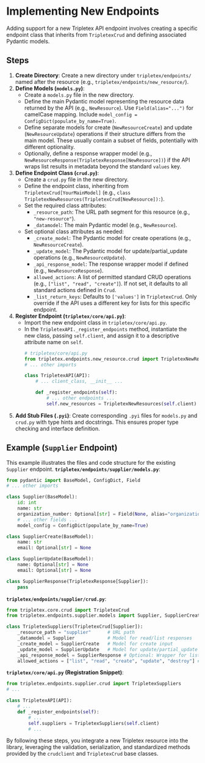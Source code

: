 # Implementing New Endpoints

Adding support for a new Tripletex API endpoint involves creating a specific endpoint class that inherits from `TripletexCrud` and defining associated Pydantic models.

## Steps

1.  **Create Directory**: Create a new directory under `tripletex/endpoints/` named after the resource (e.g., `tripletex/endpoints/new_resource/`).
2.  **Define Models (`models.py`)**:
    *   Create a `models.py` file in the new directory.
    *   Define the main Pydantic model representing the resource data returned by the API (e.g., `NewResource`). Use `Field(alias="...")` for camelCase mapping. Include `model_config = ConfigDict(populate_by_name=True)`.
    *   Define separate models for create (`NewResourceCreate`) and update (`NewResourceUpdate`) operations if their structure differs from the main model. These usually contain a subset of fields, potentially with different optionality.
    *   Optionally, define a response wrapper model (e.g., `NewResourceResponse(TripletexResponse[NewResource])`) if the API wraps list results in metadata beyond the standard `values` key.
3.  **Define Endpoint Class (`crud.py`)**:
    *   Create a `crud.py` file in the new directory.
    *   Define the endpoint class, inheriting from `TripletexCrud[YourMainModel]` (e.g., `class TripletexNewResources(TripletexCrud[NewResource]):`).
    *   Set the required class attributes:
        *   `_resource_path`: The URL path segment for this resource (e.g., `"new-resource"`).
        *   `_datamodel`: The main Pydantic model (e.g., `NewResource`).
    *   Set optional class attributes as needed:
        *   `_create_model`: The Pydantic model for create operations (e.g., `NewResourceCreate`).
        *   `_update_model`: The Pydantic model for update/partial_update operations (e.g., `NewResourceUpdate`).
        *   `_api_response_model`: The response wrapper model if defined (e.g., `NewResourceResponse`).
        *   `allowed_actions`: A list of permitted standard CRUD operations (e.g., `["list", "read", "create"]`). If not set, it defaults to all standard actions defined in `Crud`.
        *   `_list_return_keys`: Defaults to `['values']` in `TripletexCrud`. Only override if the API uses a different key for lists for this specific endpoint.
4.  **Register Endpoint (`tripletex/core/api.py`)**:
    *   Import the new endpoint class in `tripletex/core/api.py`.
    *   In the `TripletexAPI._register_endpoints` method, instantiate the new class, passing `self.client`, and assign it to a descriptive attribute name on `self`.
        ```python
        # tripletex/core/api.py
        from tripletex.endpoints.new_resource.crud import TripletexNewResources
        # ... other imports

        class TripletexAPI(API):
            # ... client_class, __init__ ...

            def _register_endpoints(self):
                # ... other endpoints ...
                self.new_resources = TripletexNewResources(self.client) # Register the new endpoint
        ```
5.  **Add Stub Files (`.pyi`)**: Create corresponding `.pyi` files for `models.py` and `crud.py` with type hints and docstrings. This ensures proper type checking and interface definition.

## Example (`Supplier` Endpoint)

This example illustrates the files and code structure for the existing `Supplier` endpoint.
**`tripletex/endpoints/supplier/models.py`**:

```python
from pydantic import BaseModel, ConfigDict, Field
# ... other imports

class Supplier(BaseModel):
    id: int
    name: str
    organization_number: Optional[str] = Field(None, alias="organizationNumber")
    # ... other fields ...
    model_config = ConfigDict(populate_by_name=True)

class SupplierCreate(BaseModel):
    name: str
    email: Optional[str] = None

class SupplierUpdate(BaseModel):
    name: Optional[str] = None
    email: Optional[str] = None

class SupplierResponse(TripletexResponse[Supplier]):
    pass
```

**`tripletex/endpoints/supplier/crud.py`**:

```python
from tripletex.core.crud import TripletexCrud
from tripletex.endpoints.supplier.models import Supplier, SupplierCreate, SupplierResponse, SupplierUpdate

class TripletexSuppliers(TripletexCrud[Supplier]):
    _resource_path = "supplier"      # URL path
    _datamodel = Supplier            # Model for read/list responses
    _create_model = SupplierCreate   # Model for create input
    _update_model = SupplierUpdate   # Model for update/partial_update input
    _api_response_model = SupplierResponse # Optional: Wrapper for list response
    allowed_actions = ["list", "read", "create", "update", "destroy"] # Allowed ops
```

**`tripletex/core/api.py` (Registration Snippet)**:

```python
from tripletex.endpoints.supplier.crud import TripletexSuppliers
# ...

class TripletexAPI(API):
    # ...
    def _register_endpoints(self):
        # ...
        self.suppliers = TripletexSuppliers(self.client)
        # ...
```

By following these steps, you integrate a new Tripletex resource into the library, leveraging the validation, serialization, and standardized methods provided by the `crudclient` and `TripletexCrud` base classes.